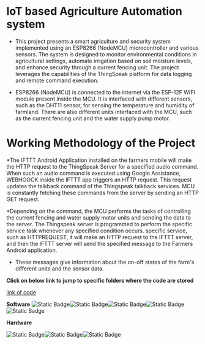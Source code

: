 # IoT based Agriculture Automation system

* This project presents a smart agriculture and security system implemented using an ESP8266 (NodeMCU) microcontroller and various sensors. The system is designed to monitor environmental conditions in agricultural settings, automate irrigation based on soil moisture levels, and enhance security through a current fencing unit. The project leverages the capabilities of the ThingSpeak platform for data logging and remote command execution.

* ESP8266 (NodeMCU) is connected to the internet via the ESP-12F WIFI module present inside the MCU. It is interfaced with different sensors, such as the DHT11 sensor, for sensing the temperature and humidity of farmland. There are also different units interfaced with the MCU, such as the current fencing unit and the water supply pump motor.

# Working Methodology of the Project

*The IFTTT Android Application installed on the farmers mobile will make the HTTP request to the ThingSpeak Server for a specified audio command. When such an audio command is executed using Google Assistance, WEBHOOCK inside the IFTTT app triggers an HTTP request. This request updates the talkback command of the Thingspeak talkback services. MCU is constantly fetching these commands from the server by sending an HTTP GET request.

*Depending on the command, the MCU performs the tasks of controlling the current fencing and water supply motor units and sending the data to the server. The Thingspeak server is programmed to perform the specific service task whenever any specified condition occurs. specific service, such as HTTPREQUEST, it will make an HTTP request to the IFTTT server, and then the IFTTT server will send the specified message to the Farmers Android application.

* These messages give information about the on-off states of the farm's different units and the sensor data.

**Click on below link to jump to specific folders where the code are stored**

[link of code](code.c)



**Software**
![Static Badge](https://img.shields.io/badge/ThingSpeak-green)![Static Badge](https://img.shields.io/badge/IFTTT-violet)![Static Badge](https://img.shields.io/badge/Google_Assistance-red)![Static Badge](https://img.shields.io/badge/Arduino_IDE-blue)![Static Badge](https://img.shields.io/badge/Postman-orange)



**Hardware**
  
  ![Static Badge](https://img.shields.io/badge/ESP8266-blue)![Static Badge](https://img.shields.io/badge/DHT11-red)![Static Badge](https://img.shields.io/badge/Current_Fencing_Unit-yellow)



